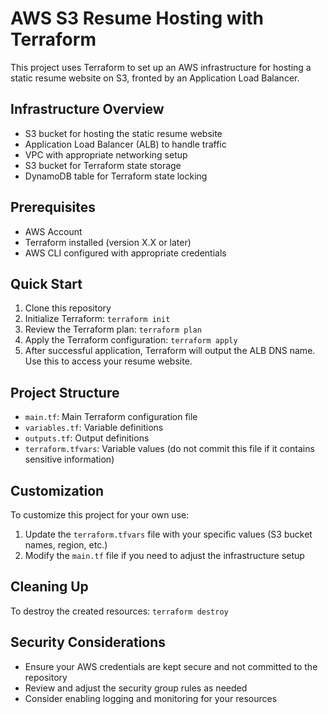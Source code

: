 # AWS S3 Resume Hosting with Terraform

This project uses Terraform to set up an AWS infrastructure for hosting a static resume website on S3, fronted by an Application Load Balancer.

## Infrastructure Overview

- S3 bucket for hosting the static resume website
- Application Load Balancer (ALB) to handle traffic
- VPC with appropriate networking setup
- S3 bucket for Terraform state storage
- DynamoDB table for Terraform state locking

## Prerequisites

- AWS Account
- Terraform installed (version X.X or later)
- AWS CLI configured with appropriate credentials

## Quick Start

1. Clone this repository
2. Initialize Terraform: `terraform init`
3. Review the Terraform plan: `terraform plan`
4. Apply the Terraform configuration: `terraform apply`
5. After successful application, Terraform will output the ALB DNS name. Use this to access your resume website.

## Project Structure

- `main.tf`: Main Terraform configuration file
- `variables.tf`: Variable definitions
- `outputs.tf`: Output definitions
- `terraform.tfvars`: Variable values (do not commit this file if it contains sensitive information)

## Customization

To customize this project for your own use:

1. Update the `terraform.tfvars` file with your specific values (S3 bucket names, region, etc.)
2. Modify the `main.tf` file if you need to adjust the infrastructure setup

## Cleaning Up

To destroy the created resources: `terraform destroy`
## Security Considerations

- Ensure your AWS credentials are kept secure and not committed to the repository
- Review and adjust the security group rules as needed
- Consider enabling logging and monitoring for your resources